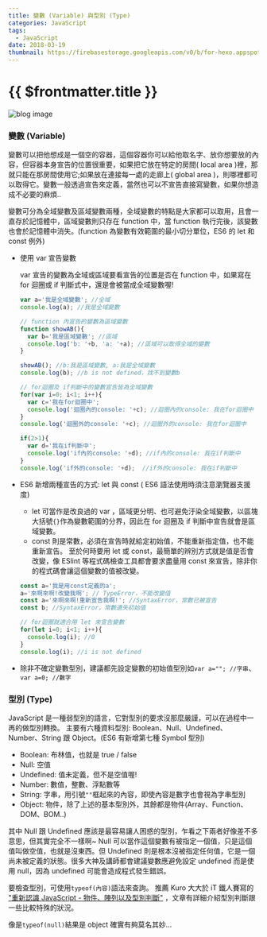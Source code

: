 ```yaml
---
title: 變數 (Variable) 與型別 (Type)
categories: JavaScript
tags:
  - JavaScript
date: 2018-03-19
thumbnail: https://firebasestorage.googleapis.com/v0/b/for-hexo.appspot.com/o/20180319-js-about-javascript.jpg?alt=media&token=68f6351d-34bc-45bf-ae3f-9671da27b39d
---
```


# {{ $frontmatter.title }}

![blog image](https://firebasestorage.googleapis.com/v0/b/for-hexo.appspot.com/o/20180319-js-about-javascript.jpg?alt=media&token=68f6351d-34bc-45bf-ae3f-9671da27b39d "這個朋友必交! 關於 JavaScript 的眉眉角角")

### 變數 (Variable)
變數可以把他想成是一個空的容器，這個容器你可以給他取名字、放你想要放的內容，但容器本身宣告的位置很重要，如果把它放在特定的房間( local area )裡，那就只能在那房間使用它;如果放在連接每一處的走廊上( global area )，則哪裡都可以取得它。變數一般透過宣告來定義，當然也可以不宣告直接寫變數，如果你想造成不必要的麻煩..

變數可分為全域變數及區域變數兩種，全域變數的特點是大家都可以取用，且會一直存於記憶體中，區域變數則只存在 function 中，當 function 執行完後，該變數也會於記憶體中消失。(function 為變數有效範圍的最小切分單位，ES6 的 let 和 const 例外)

- 使用 var 宣告變數

  var 宣告的變數為全域或區域要看宣告的位置是否在 function 中，如果寫在 for 迴圈或 if 判斷式中，還是會被當成全域變數喔!
  ```js
  var a='我是全域變數'; //全域
  console.log(a); //我是全域變數

  // function 內宣告的變數為區域變數
  function showAB(){
    var b='我是區域變數'; //區域
    console.log('b: '+b, 'a: '+a); //區域可以取得全域的變數
  }

  showAB(); //b:我是區域變數, a:我是全域變數
  console.log(b); //b is not defined，找不到變數b

  // for迴圈及 if判斷中的變數宣告皆為全域變數
  for(var i=0; i<1; i++){
    var c='我在for迴圈中';
    console.log('迴圈內的console: '+c); //迴圈內的console: 我在for迴圈中
  }
  console.log('迴圈外的console: '+c); //迴圈外的console: 我在for迴圈中

  if(2>1){
    var d='我在if判斷中';
    console.log('if內的console: '+d); //if內的console: 我在if判斷中
  }
  console.log('if外的console: '+d);  //if外的console: 我在if判斷中
  ```

- ES6 新增兩種宣告的方式: let 與 const ( ES6 語法使用時須注意瀏覽器支援度)
  - let 可當作是改良過的 var ，區域更分明、也可避免汙染全域變數，以區塊大括號`{}`作為變數範圍的分界，因此在 for 迴圈及 if 判斷中宣告就會是區域變數。
  - const 則是常數，必須在宣告時就給定初始值，不能重新指定值，也不能重新宣告。
  至於何時要用 let 或 const，最簡單的辨別方式就是值是否會改變，像 ESlint 等程式碼檢查工具都會要求盡量用 const 來宣告，除非你的程式碼會讓這個變數的值被改變。
  ```js
  const a='我是用const定義的a';
  a='來啊來啊!改變我啊'; // TypeError，不能改變值
  const a='來啊來啊!重新宣告我啊!'; //SyntaxError，常數已被宣告
  const b; //SyntaxError，常數遺失初始值

  // for迴圈就適合用 let 來宣告變數
  for(let i=0; i<1; i++){
    console.log(i); //0
  }
  console.log(i); //i is not defined
  ```

- 除非不確定變數型別，建議都先設定變數的初始值型別如`var a=""; //字串`、`var a=0; //數字`

### 型別 (Type)
JavaScript 是一種弱型別的語言，它對型別的要求沒那麼嚴謹，可以在過程中一再的做型別轉換。
主要有六種資料型別: Boolean、Null、Undefined、Number、String 跟 Object。(ES6 有新增第七種 Symbol 型別)

- Boolean: 布林值，也就是 true / false
- Null: 空值
- Undefined: 值未定義，但不是空值喔!
- Number: 數值，整數、浮點數等
- String: 字串，用引號`""`框起來的內容，即使內容是數字也會視為字串型別
- Object: 物件，除了上述的基本型別外，其餘都是物件(Array、Function、DOM、BOM..)

其中 Null 跟 Undefined 應該是最容易讓人困惑的型別，乍看之下兩者好像差不多意思，但其實完全不一樣啊~
Null 可以當作這個變數有被指定一個值，只是這個值叫做空值，也就是沒東西。但 Undefined 則是根本沒被指定任何值，它是一個尚未被定義的狀態。很多大神及講師都會建議變數應避免設定 undefined 而是使用 null，因為 undefined 可能會造成程式發生錯誤。

要檢查型別，可使用`typeof(內容)`語法來查詢。
推薦 Kuro 大大於 iT 鐵人賽寫的 ["重新認識 JavaScript - 物件、陣列以及型別判斷"](https://ithelp.ithome.com.tw/articles/10190962) ，文章有詳細介紹型別判斷跟一些比較特殊的狀況。

像是`typeof(null)`結果是 object 確實有夠莫名其妙...